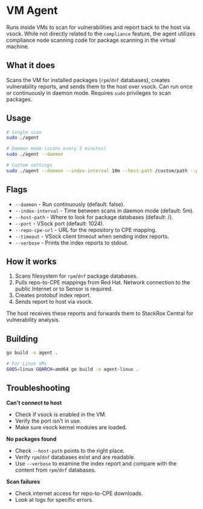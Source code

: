# VM Agent

Runs inside VMs to scan for vulnerabilities and report back to the host via vsock.
While not directly related to the `compliance` feature, the agent utilizes compliance
node scanning code for package scanning in the virtual machine.

## What it does

Scans the VM for installed packages (`rpm`/`dnf` databases), creates vulnerability reports, and sends them to the host over vsock. Can run once or continuously in daemon mode. Requires `sudo` privileges to scan packages.

## Usage

```bash
# Single scan
sudo ./agent

# Daemon mode (scans every 5 minutes)
sudo ./agent --daemon

# Custom settings
sudo ./agent --daemon --index-interval 10m --host-path /custom/path --port 2048
```

## Flags

- `--daemon` - Run continuously (default: false).
- `--index-interval` - Time between scans in daemon mode (default: 5m).
- `--host-path` - Where to look for package databases (default: /).
- `--port` - VSock port (default: 1024).
- `--repo-cpe-url` - URL for the repository to CPE mapping.
- `--timeout` - VSock client timeout when sending index reports.
- `--verbose` - Prints the index reports to stdout.

## How it works

1. Scans filesystem for `rpm`/`dnf` package databases.
2. Pulls repo-to-CPE mappings from Red Hat. Network connection to the public Internet or to Sensor is required.
3. Creates protobuf index report.
4. Sends report to host via vsock.

The host receives these reports and forwards them to StackRox Central for vulnerability analysis.

## Building

```bash
go build -o agent .

# For Linux VMs
GOOS=linux GOARCH=amd64 go build -o agent-linux .
```

## Troubleshooting

**Can't connect to host**
- Check if vsock is enabled in the VM.
- Verify the port isn't in use.
- Make sure vsock kernel modules are loaded.

**No packages found**
- Check `--host-path` points to the right place.
- Verify `rpm`/`dnf` databases exist and are readable.
- Use `--verbose` to examine the index report and compare with the content from `rpm`/`dnf` databases.

**Scan failures**
- Check internet access for repo-to-CPE downloads.
- Look at logs for specific errors.
